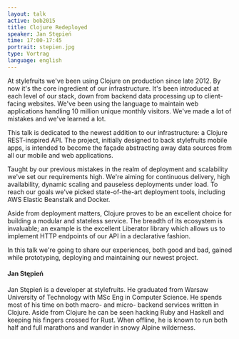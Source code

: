 ```yaml
---
layout: talk
active: bob2015
title: Clojure Redeployed
speaker: Jan Stępień
time: 17:00-17:45
portrait: stepien.jpg
type: Vortrag
language: english
---
```


At stylefruits we've been using Clojure on production since late
2012. By now it's the core ingredient of our infrastructure. It's been
introduced at each level of our stack, down from backend data
processing up to client-facing websites. We've been using the language
to maintain web applications handling 10 million unique monthly
visitors. We've made a lot of mistakes and we've learned a lot.

This talk is dedicated to the newest addition to our infrastructure: a
Clojure REST-inspired API. The project, initially designed to back
stylefruits mobile apps, is intended to become the façade abstracting
away data sources from all our mobile and web applications.

Taught by our previous mistakes in the realm of deployment and
scalability we've set our requirements high. We're aiming for
continuous delivery, high availability, dynamic scaling and pauseless
deployments under load. To reach our goals we've picked
state-of-the-art deployment tools, including AWS Elastic Beanstalk and
Docker.

Aside from deployment matters, Clojure proves to be an excellent
choice for building a modular and stateless service. The breadth of
its ecosystem is invaluable; an example is the excellent Liberator
library which allows us to implement HTTP endpoints of our API in a
declarative fashion.

In this talk we're going to share our experiences, both good and bad,
gained while prototyping, deploying and maintaining our newest
project.


#### Jan Stępień

Jan Stępień is a developer at stylefruits. He graduated from Warsaw
University of Technology with MSc Eng in Computer Science. He spends
most of his time on both macro- and micro- backend services written in
Clojure. Aside from Clojure he can be seen hacking Ruby and Haskell
and keeping his fingers crossed for Rust. When offline, he is known to
run both half and full marathons and wander in snowy Alpine
wilderness.
